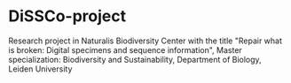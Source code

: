 # DiSSCo-project
Research project in Naturalis Biodiversity Center with the title "Repair what is broken: Digital specimens and sequence information",
Master specialization: Biodiversity and Sustainability, Department of Biology, Leiden University
